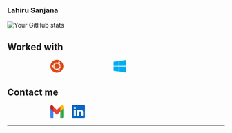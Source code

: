 ### Lahiru Sanjana
![Your GitHub stats](https://github-readme-stats.vercel.app/api?username=snowcodie&show_icons=true&count_private=true&theme=dark)

## Worked with

<img src="https://github.com/snowcodie/snowcodie/blob/main/src/Ubuntu%20(1).png"  width="30" height="30" style="margin-left: 100px;">
&nbsp;&nbsp;
<img src="https://github.com/snowcodie/snowcodie/blob/main/src/Microsoft%20Windows.png"  width="30" height="30" style="margin-left: 100px;">
&nbsp;&nbsp;<br>



## Contact me
<a href="mailto:lahirusanjana1@gmail.com" style="text-decoration: none;">
  <img src="https://github.com/snowcodie/snowcodie/blob/main/src/Group%2014.png"  width="30" height="30" style="margin-left: 100px;">
</a>
&nbsp;&nbsp;&nbsp;
<a href="https://www.linkedin.com/in/lahiru-sanjana-024aba28a/" style="text-decoration: none;">
  <img src="https://github.com/snowcodie/snowcodie/blob/main/src/Vector.png"  width="30" height="30" style="margin-right: 100px;">
</a>
<br>

<!--
## Contact

- 

## Find Me Online

- [Include links to your personal website, LinkedIn, Twitter, and other relevant online profiles]
-->

---





<!--
**snowcodie/snowcodie** is a ✨ _special_ ✨ repository because its `README.md` (this file) appears on your GitHub profile.

Here are some ideas to get you started:

- 🔭 I’m currently working on ...
- 🌱 I’m currently learning ...
- 👯 I’m looking to collaborate on ...
- 🤔 I’m looking for help with ...
- 💬 Ask me about ...
- 📫 How to reach me: ...
- 😄 Pronouns: ...
- ⚡ Fun fact: ...
-->
